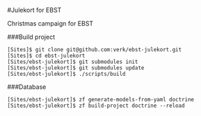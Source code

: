 #Julekort for EBST

Christmas campaign for EBST

###Build project

    [Sites]$ git clone git@github.com:verk/ebst-julekort.git
    [Sites]$ cd ebst-julekort
    [Sites/ebst-julekort]$ git submodules init
    [Sites/ebst-julekort]$ git submodules update
    [Sites/ebst-julekort]$ ./scripts/build

###Database

    [Sites/ebst-julekort]$ zf generate-models-from-yaml doctrine
    [Sites/ebst-julekort]$ zf build-project doctrine --reload